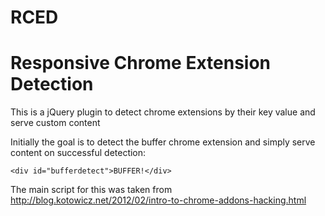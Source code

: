 RCED
====

# Responsive Chrome Extension Detection

This is a jQuery plugin to detect chrome extensions by their key value and serve custom content 

Initially the goal is to detect the buffer chrome extension and simply serve content on successful detection:

    <div id="bufferdetect">BUFFER!</div>

The main script for this was taken from http://blog.kotowicz.net/2012/02/intro-to-chrome-addons-hacking.html

